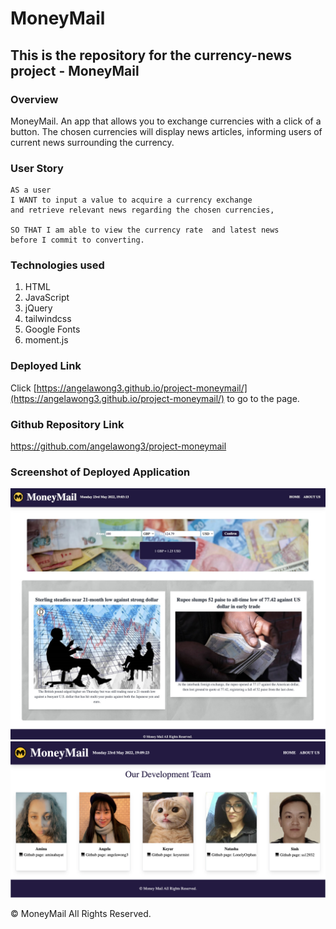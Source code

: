 # MoneyMail

## This is the repository for the currency-news project - MoneyMail

### Overview

MoneyMail. An app that allows you to exchange currencies with a click of a button. The chosen currencies will display news articles, informing users of current news surrounding the currency.

### User Story

```
AS a user
I WANT to input a value to acquire a currency exchange
and retrieve relevant news regarding the chosen currencies,

SO THAT I am able to view the currency rate  and latest news
before I commit to converting.
```

### Technologies used

1. HTML
2. JavaScript
3. jQuery
4. tailwindcss
5. Google Fonts
6. moment.js

### Deployed Link

Click [https://angelawong3.github.io/project-moneymail/](https://angelawong3.github.io/project-moneymail/) to go to the page.

### Github Repository Link

https://github.com/angelawong3/project-moneymail

### Screenshot of Deployed Application

![home-page](./assets/images/app/home-page.jpg)
![team-page](./assets/images/app/team-page.png)

© MoneyMail All Rights Reserved.

